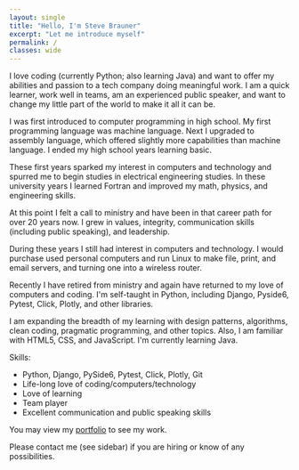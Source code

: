 ```yaml
---
layout: single
title: "Hello, I'm Steve Brauner"
excerpt: "Let me introduce myself"
permalink: /
classes: wide
---
```


I love coding (currently Python; also learning Java) and want to offer my abilities and passion to a tech company doing meaningful work. I am a quick learner, work well in teams, am an experienced public speaker, and want to change my little part of the world to make it all it can be.

I was first introduced to computer programming in high school. My first programming language was machine language. Next I upgraded to assembly language, which offered slightly more capabilities than machine language. I ended my high school years learning basic.

These first years sparked my interest in computers and technology and spurred me to begin studies in electrical engineering studies. In these university years I learned Fortran and improved my math, physics, and engineering skills.

At this point I felt a call to ministry and have been in that career path for over 20 years now. I grew in values, integrity, communication skills (including public speaking), and leadership.

During these years I still had interest in computers and technology. I would purchase used personal computers and run Linux to make file, print, and email servers, and turning one into a wireless router.

Recently I have retired from ministry and again have returned to my love of computers and coding. I'm self-taught in Python, including Django, Pyside6, Pytest, Click, Plotly, and other libraries.

I am expanding the breadth of my learning with design patterns, algorithms, clean coding, pragmatic programming, and other topics. Also, I am familiar with HTML5, CSS, and JavaScript. I'm currently learning Java.

Skills:
* Python, Django, PySide6, Pytest, Click, Plotly, Git
* Life-long love of coding/computers/technology
* Love of learning
* Team player
* Excellent communication and public speaking skills

You may view my [portfolio](/portfolio/) to see my work.

Please contact me (see sidebar) if you are hiring or know of any possibilities.
